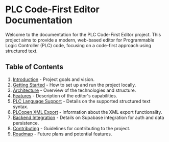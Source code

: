 # PLC Code-First Editor Documentation

Welcome to the documentation for the PLC Code-First Editor project. This project aims to provide a modern, web-based editor for Programmable Logic Controller (PLC) code, focusing on a code-first approach using structured text.

## Table of Contents

1.  [Introduction](./01-introduction.md) - Project goals and vision.
2.  [Getting Started](./02-getting-started.md) - How to set up and run the project locally.
3.  [Architecture](./03-architecture.md) - Overview of the technologies and structure.
4.  [Features](./04-features.md) - Description of the editor's capabilities.
5.  [PLC Language Support](./05-plc-language.md) - Details on the supported structured text syntax.
6.  [PLCopen XML Export](./06-xml-export.md) - Information about the XML export functionality.
7.  [Backend Integration](./07-backend-integration.md) - Details on Supabase integration for auth and data persistence.
8.  [Contributing](./08-contributing.md) - Guidelines for contributing to the project.
9.  [Roadmap](./09-roadmap.md) - Future plans and potential features.
